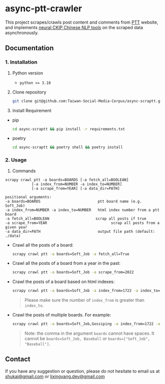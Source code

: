 # **async-ptt-crawler**

This project scrapes/crawls post content and comments from [PTT](https://term.ptt.cc/) website, and implements [neural CKIP Chinese NLP tools](https://github.com/ckiplab/ckip-transformers) on the scraped data asynchronously.

## **Documentation**
### 1. Installation

1. Python version
   * `python >= 3.10`

2. Clone repository
    ```bash
    git clone git@github.com:Taiwan-Social-Media-Corpus/async-scraptt.git
    ```

3. Install Requirement
* pip

    ```bash
    cd async-scraptt && pip install -r requirements.txt
    ```
* poetry

    ```bash
    cd async-scraptt && poetry shell && poetry install
    ```

### 2. Usage

1. Commands
```
scrapy crawl ptt -a boards=BOARDS [-a fetch_all=BOOLEAN]
            [-a index_from=NUMBER -a index_to=NUMBER]
            [-a scrape_from=YEAR] [-a data_dir=PATH]

positional arguments:
-a boards=BOARDS                          ptt board name (e.g. Soft_Job)
-a index_from=NUMBER -a index_to=NUMBER   html index number from a ptt board
-a fetch_all=BOOLEAN                     scrap all posts if true
-a scrape_from=YEAR                             scrap all posts from a given year
-a data_dir=PATH                          output file path (default: ./data)
```

* Crawl all the posts of a board:
  ```bash
  scrapy crawl ptt -a boards=Soft_Job -a fetch_all=True
  ```

* Crawl all the posts of a board from a year in the past:
  ```bash
  scrapy crawl ptt -a boards=Soft_Job -a scrape_from=2022
  ```

* Crawl the posts of a board based on html indexes:
  ```bash
  scrapy crawl ptt -a boards=Soft_Job -a index_from=1722 -a index_to=1723
  ```

  > Please make sure the number of `index_from` is greater than `index_to`.

* Crawl the posts of multiple boards. For example:
  ```bash
  scrapy crawl ptt -a boards=Soft_Job,Gossiping -a index_from=1722 -a index_to=1723
  ```

  >Note: the comma in the argument `boards` cannot have spaces. It cannot be `boards=Soft_Job, Baseball` or  `boards=["Soft_Job", "Baseball"]`.


## Contact
If you have any suggestion or question, please do not hesitate to email us at shukai@gmail.com or
lixingyang.dev@gmail.com

